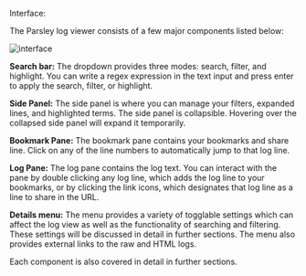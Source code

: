 Interface: 

The Parsley log viewer consists of a few major components listed below:

![interface](https://user-images.githubusercontent.com/624531/207629901-f8939ce3-2073-4c86-87d1-5708e7258a7e.jpg)

**Search bar:** The dropdown provides three modes: search, filter, and highlight. You can write a regex expression in the text input and press enter to apply the search, filter, or highlight.

**Side Panel:** The side panel is where you can manage your filters, expanded lines, and highlighted terms. The side panel is collapsible. Hovering over the collapsed side panel will expand it temporarily.

**Bookmark Pane:** The bookmark pane contains your bookmarks and share line. Click on any of the line numbers to automatically jump to that log line.

**Log Pane:** The log pane contains the log text. You can interact with the pane by double clicking any log line, which adds the log line to your bookmarks, or by clicking the link icons, which designates that log line as a line to share in the URL.

**Details menu:** The menu provides a variety of togglable settings which can affect the log view as well as the functionality of searching and filtering. These settings will be discussed in detail in further sections. The menu also provides external links to the raw and HTML logs.

Each component is also covered in detail in further sections. 
